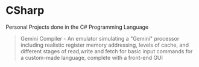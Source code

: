 # CSharp
Personal Projects done in the C# Programming Language

>Gemini Compiler - An emulator simulating a "Gemini" processor including realistic register memory addressing, levels of cache, and different stages of read,write and fetch for basic input commands for a custom-made language, complete with a front-end GUI
